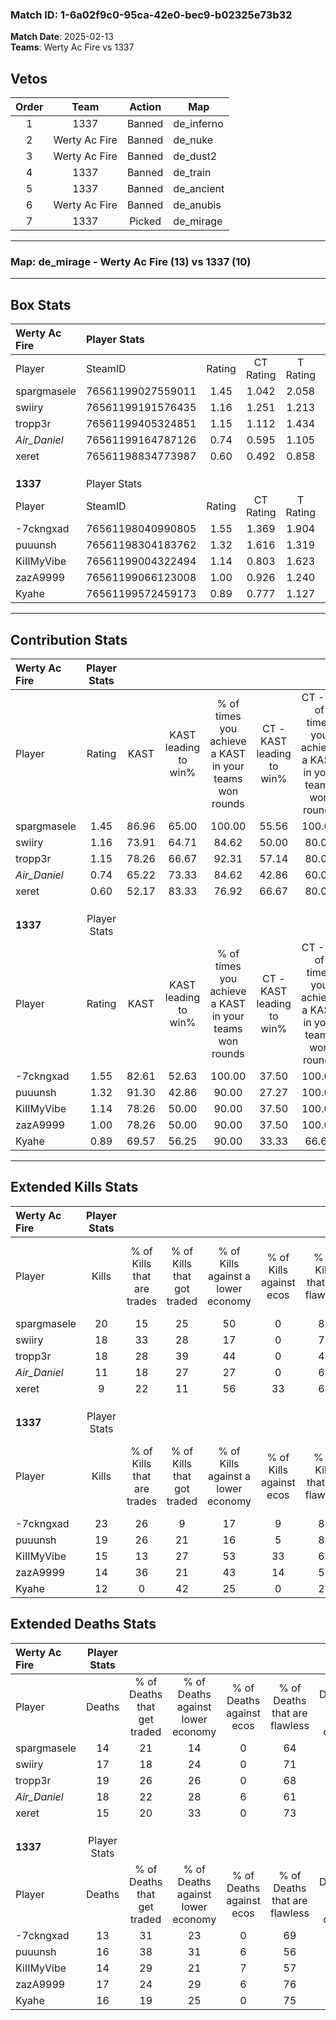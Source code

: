 ### Match ID: 1-6a02f9c0-95ca-42e0-bec9-b02325e73b32  
**Match Date**: 2025-02-13  
**Teams**: Werty Ac Fire vs 1337  

## Vetos  

| Order | Team | Action | Map |
| :---: | :--: | :----: | --- |
| 1 | 1337 | Banned | de_inferno |
| 2 | Werty Ac Fire | Banned | de_nuke |
| 3 | Werty Ac Fire | Banned | de_dust2 |
| 4 | 1337 | Banned | de_train |
| 5 | 1337 | Banned | de_ancient |
| 6 | Werty Ac Fire | Banned | de_anubis |
| 7 | 1337 | Picked | de_mirage |

---  

### **Map**: de_mirage - Werty Ac Fire (13) vs 1337 (10)  
---  

## Box Stats  

| **Werty Ac Fire** | Player Stats      |        |           |          |       |      |       |         |        |      |     |
| :- | :- | :-: | :-: | :-: | :-: | :-: | :-: | :-: | :-: | :-: | :-: |
| Player            | SteamID           | Rating | CT Rating | T Rating | KAST  | ADR  | Kills | Assists | Deaths | K/D  | HS% |
| spargmasele       | 76561199027559011 |  1.45  |   1.042   |  2.058   | 86.96 | 97.5 |  20   |    3    |   14   | 1.43 | 35  |
| swiiry            | 76561199191576435 |  1.16  |   1.251   |  1.213   | 73.91 | 79.2 |  18   |    6    |   17   | 1.06 | 55  |
| tropp3r           | 76561199405324851 |  1.15  |   1.112   |  1.434   | 78.26 | 81.8 |  18   |    4    |   19   | 0.95 | 50  |
| _Air_Daniel_      | 76561199164787126 |  0.74  |   0.595   |  1.105   | 65.22 | 55.7 |  11   |    6    |   18   | 0.61 | 63  |
| xeret             | 76561198834773987 |  0.60  |   0.492   |  0.858   | 52.17 | 48.8 |   9   |    2    |   15   | 0.60 | 33  |
|                   |                   |        |           |          |       |      |       |         |        |      |     |
|                   |                   |        |           |          |       |      |       |         |        |      |     |
|                   |                   |        |           |          |       |      |       |         |        |      |     |
| **1337**          | Player Stats      |        |           |          |       |      |       |         |        |      |     |
| Player            | SteamID           | Rating | CT Rating | T Rating | KAST  | ADR  | Kills | Assists | Deaths | K/D  | HS% |
| -7ckngxad         | 76561198040990805 |  1.55  |   1.369   |  1.904   | 82.61 | 97.7 |  23   |    3    |   13   | 1.77 | 60  |
| puuunsh           | 76561198304183762 |  1.32  |   1.616   |  1.319   | 91.30 | 75.6 |  19   |    2    |   16   | 1.19 | 52  |
| KiIIMyVibe        | 76561199004322494 |  1.14  |   0.803   |  1.623   | 78.26 | 76.4 |  15   |    5    |   14   | 1.07 | 33  |
| zazA9999          | 76561199066123008 |  1.00  |   0.926   |  1.240   | 78.26 | 65.5 |  14   |    5    |   17   | 0.82 | 57  |
| Kyahe             | 76561199572459173 |  0.89  |   0.777   |  1.127   | 69.57 | 70.4 |  12   |    3    |   16   | 0.75 | 83  |
---  

## Contribution Stats  

| **Werty Ac Fire** | Player Stats |       |                      |                                                        |                           |                                                             |                          |                                                            |
| :- | :-: | :-: | :-: | :-: | :-: | :-: | :-: | :-: |
| Player            |    Rating    | KAST  | KAST leading to win% | % of times you achieve a KAST in your teams won rounds | CT - KAST leading to win% | CT - % of times you achieve a KAST in your teams won rounds | T - KAST leading to win% | T - % of times you achieve a KAST in your teams won rounds |
| spargmasele       |     1.45     | 86.96 |        65.00         |                         100.00                         |           55.56           |                           100.00                            |          72.73           |                           100.00                           |
| swiiry            |     1.16     | 73.91 |        64.71         |                         84.62                          |           50.00           |                            80.00                            |          77.78           |                           87.50                            |
| tropp3r           |     1.15     | 78.26 |        66.67         |                         92.31                          |           57.14           |                            80.00                            |          72.73           |                           100.00                           |
| _Air_Daniel_      |     0.74     | 65.22 |        73.33         |                         84.62                          |           42.86           |                            60.00                            |          100.00          |                           100.00                           |
| xeret             |     0.60     | 52.17 |        83.33         |                         76.92                          |           66.67           |                            80.00                            |          100.00          |                           75.00                            |
|                   |              |       |                      |                                                        |                           |                                                             |                          |                                                            |
|                   |              |       |                      |                                                        |                           |                                                             |                          |                                                            |
|                   |              |       |                      |                                                        |                           |                                                             |                          |                                                            |
| **1337**          | Player Stats |       |                      |                                                        |                           |                                                             |                          |                                                            |
| Player            |    Rating    | KAST  | KAST leading to win% | % of times you achieve a KAST in your teams won rounds | CT - KAST leading to win% | CT - % of times you achieve a KAST in your teams won rounds | T - KAST leading to win% | T - % of times you achieve a KAST in your teams won rounds |
| -7ckngxad         |     1.55     | 82.61 |        52.63         |                         100.00                         |           37.50           |                           100.00                            |          63.64           |                           100.00                           |
| puuunsh           |     1.32     | 91.30 |        42.86         |                         90.00                          |           27.27           |                           100.00                            |          60.00           |                           85.71                            |
| KiIIMyVibe        |     1.14     | 78.26 |        50.00         |                         90.00                          |           37.50           |                           100.00                            |          60.00           |                           85.71                            |
| zazA9999          |     1.00     | 78.26 |        50.00         |                         90.00                          |           37.50           |                           100.00                            |          60.00           |                           85.71                            |
| Kyahe             |     0.89     | 69.57 |        56.25         |                         90.00                          |           33.33           |                            66.67                            |          70.00           |                           100.00                           |
---  

## Extended Kills Stats  

| **Werty Ac Fire** | Player Stats |                            |                            |                                    |                         |                              |                                 |                                       |                    |           |
| :- | :-: | :-: | :-: | :-: | :-: | :-: | :-: | :-: | :-: | :-: |
| Player            |    Kills     | % of Kills that are trades | % of Kills that got traded | % of Kills against a lower economy | % of Kills against ecos | % of Kills that are flawless | % of Kills that are close duels | % of Kills that are assisted by flash | Pistol Round Kills | AWP Kills |
| spargmasele       |      20      |             15             |             25             |                 50                 |            0            |              80              |                0                |                   5                   |         11         |     3     |
| swiiry            |      18      |             33             |             28             |                 17                 |            0            |              78              |                6                |                   0                   |         0          |     0     |
| tropp3r           |      18      |             28             |             39             |                 44                 |            0            |              44              |                6                |                   6                   |         0          |     1     |
| _Air_Daniel_      |      11      |             18             |             27             |                 27                 |            0            |              64              |                9                |                   0                   |         1          |     0     |
| xeret             |      9       |             22             |             11             |                 56                 |           33            |              67              |               22                |                   0                   |         0          |     0     |
|                   |              |                            |                            |                                    |                         |                              |                                 |                                       |                    |           |
|                   |              |                            |                            |                                    |                         |                              |                                 |                                       |                    |           |
|                   |              |                            |                            |                                    |                         |                              |                                 |                                       |                    |           |
| **1337**          | Player Stats |                            |                            |                                    |                         |                              |                                 |                                       |                    |           |
| Player            |    Kills     | % of Kills that are trades | % of Kills that got traded | % of Kills against a lower economy | % of Kills against ecos | % of Kills that are flawless | % of Kills that are close duels | % of Kills that are assisted by flash | Pistol Round Kills | AWP Kills |
| -7ckngxad         |      23      |             26             |             9              |                 17                 |            9            |              83              |                0                |                   0                   |         7          |     7     |
| puuunsh           |      19      |             26             |             21             |                 16                 |            5            |              84              |                5                |                   5                   |         0          |     3     |
| KiIIMyVibe        |      15      |             13             |             27             |                 53                 |           33            |              67              |                0                |                   0                   |         0          |     0     |
| zazA9999          |      14      |             36             |             21             |                 43                 |           14            |              57              |               14                |                   0                   |         1          |     0     |
| Kyahe             |      12      |             0              |             42             |                 25                 |            0            |              25              |                8                |                   0                   |         0          |     0     |
## Extended Deaths Stats  

| **Werty Ac Fire** | Player Stats |                             |                                   |                          |                               |                            |                           |               |
| :- | :-: | :-: | :-: | :-: | :-: | :-: | :-: | :-: |
| Player            |    Deaths    | % of Deaths that get traded | % of Deaths against lower economy | % of Deaths against ecos | % of Deaths that are flawless | % of Deaths that are close | % of Deaths while blinded | Deaths to AWP |
| spargmasele       |      14      |             21              |                14                 |            0             |              64               |             7              |             0             |       2       |
| swiiry            |      17      |             18              |                24                 |            0             |              71               |             12             |             6             |       3       |
| tropp3r           |      19      |             26              |                26                 |            0             |              68               |             0              |             0             |       1       |
| _Air_Daniel_      |      18      |             22              |                28                 |            6             |              61               |             0              |             0             |       0       |
| xeret             |      15      |             20              |                33                 |            0             |              73               |             7              |             0             |       2       |
|                   |              |                             |                                   |                          |                               |                            |                           |               |
|                   |              |                             |                                   |                          |                               |                            |                           |               |
|                   |              |                             |                                   |                          |                               |                            |                           |               |
| **1337**          | Player Stats |                             |                                   |                          |                               |                            |                           |               |
| Player            |    Deaths    | % of Deaths that get traded | % of Deaths against lower economy | % of Deaths against ecos | % of Deaths that are flawless | % of Deaths that are close | % of Deaths while blinded | Deaths to AWP |
| -7ckngxad         |      13      |             31              |                23                 |            0             |              69               |             8              |             8             |       5       |
| puuunsh           |      16      |             38              |                31                 |            6             |              56               |             0              |             0             |       3       |
| KiIIMyVibe        |      14      |             29              |                21                 |            7             |              57               |             21             |             0             |       1       |
| zazA9999          |      17      |             24              |                29                 |            6             |              76               |             0              |             0             |       0       |
| Kyahe             |      16      |             19              |                25                 |            0             |              75               |             6              |             6             |       3       |

